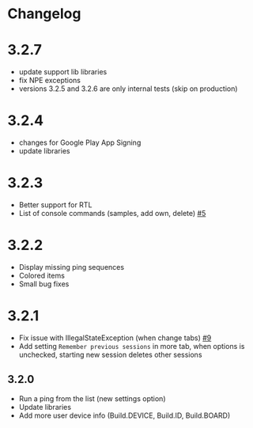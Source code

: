 # Changelog

# 3.2.7
- update support lib libraries
- fix NPE exceptions
- versions 3.2.5 and 3.2.6 are only internal tests (skip on production)

# 3.2.4
- changes for Google Play App Signing
- update libraries

# 3.2.3
- Better support for RTL
- List of console commands (samples, add own, delete) [#5](https://github.com/kenumir/Pinger/issues/5)

# 3.2.2
- Display missing ping sequences
- Colored items
- Small bug fixes

# 3.2.1
- Fix issue with IllegalStateException (when change tabs) [#9](https://github.com/kenumir/Pinger/issues/9)
- Add setting `Remember previous sessions` in more tab, when options is unchecked, starting new session deletes other sessions

## 3.2.0
- Run a ping from the list (new settings option)
- Update libraries
- Add more user device info (Build.DEVICE, Build.ID, Build.BOARD)